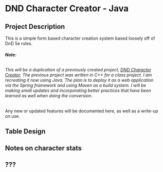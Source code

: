 # DND Character Creator - Java

## Project Description

This is a simple form based character creation system based loosely off of DnD 5e rules.

###### **_Note:_**
###### This will be a duplication of a previously created project, [DND Character Creator](https://github.com/tkm3d1a/dnd-char-creator).  The previous project was written in C++ for a class project.  I am recreating it now using Java.  The plan is to deploy it as a web application via the Spring framework and using Maven as a build system.  I will be making small updates and incorporating better practices that have been learned as well when doing the conversion.

Any new or updated features will be documented here, as well as a write-up on use.

## Table Design

## Notes on character stats

## ???